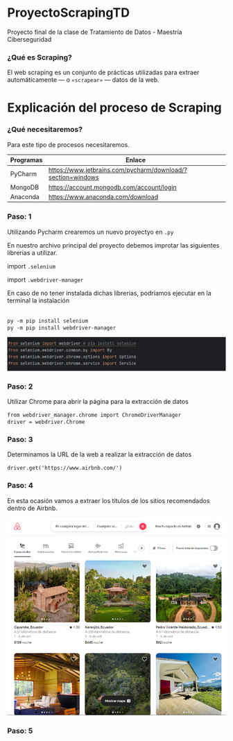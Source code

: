 # ProyectoScrapingTD

Proyecto final de la clase de Tratamiento de Datos - Maestría Ciberseguridad 

### ¿Qué es Scraping?

El web scraping es un conjunto de prácticas utilizadas para extraer automáticamente — o `«scrapear»` — datos de la web.

# Explicación del proceso de Scraping 

### ¿Qué necesitaremos? 

Para este tipo de procesos necesitaremos.

| Programas | Enlace                                                      |
|-----------|-------------------------------------------------------------|
| PyCharm   | https://www.jetbrains.com/pycharm/download/?section=windows |
| MongoDB   | https://account.mongodb.com/account/login                   |
| Anaconda  | https://www.anaconda.com/download                           |

### Paso: 1

Utilizando Pycharm crearemos un nuevo proyectyo en `.py` 

En nuestro archivo principal del proyecto debemos improtar las siguientes librerias a utilizar.

import `.selenium`

import `.webdriver-manager`

En caso de no tener instalada dichas librerias, podríamos ejecutar en la terminal la instalación 

```commandline

py -m pip install selenium
py -m pip install webdriver-manager

```
![img_1.png](img_1.png)
### Paso: 2
Utilizar Chrome para abrir la página para la extracción de datos

```commandline
from webdriver_manager.chrome import ChromeDriverManager 
driver = webdriver.Chrome
```
### Paso: 3

Determinamos la URL de la web a realizar la extracción de datos

```commandline
driver.get('https://www.airbnb.com/')
```

### Paso: 4

En esta ocasión vamos a extraer los títulos de los sitios recomendados dentro de Airbnb.

![img.png](img.png)

### Paso: 5

